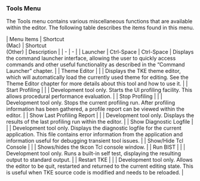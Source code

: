 ### Tools Menu

The Tools menu contains various miscellaneous functions that are available within the editor.  The following table describes the items found in this menu.

| Menu Items | Shortcut<br>(Mac) | Shortcut<br>(Other) | Description |
| - | - |
| Launcher | Ctrl-Space | Ctrl-Space | Displays the command launcher interface, allowing the user to quickly access commands and other useful functionality as described in the “Command Launcher” chapter. |
| Theme Editor | | | Displays the TKE theme editor, which will automatically load the currently used theme for editing.  See the Theme Editor chapter for more details about this tool and how to use it. | 
| Start Profiling | | | Development tool only. Starts the UI profiling facility.  This allows procedural performance evaluation. |
| Stop Profiling | | | Development tool only. Stops the current profiling run.  After profiling information has been gathered, a profile report can be viewed within the editor. |
| Show Last Profiling Report | | | Development tool only. Displays the results of the last profiling run within the editor. |
| Show Diagnostic Logfile | | | Development tool only. Displays the diagnostic logfile for the current application. This file contains error information from the application and information useful for debugging transient tool issues. |
| Show/Hide Tcl Console | | | Shows/hides the tkcon Tcl console window. |
| Run BIST | | | Development tool only. Runs a built-in self test, displaying the resulting output to standard output. |
| Restart TKE | | | Development tool only. Allows the editor to be quit, restarted and returned to the current editing state.  This is useful when TKE source code is modified and needs to be reloaded. |